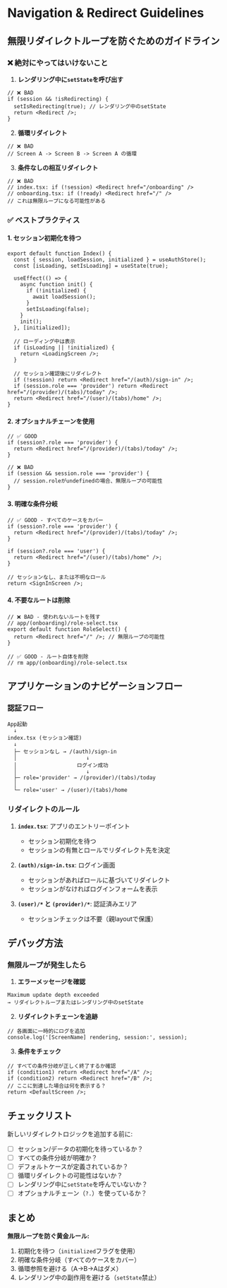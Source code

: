 # Navigation & Redirect Guidelines

## 無限リダイレクトループを防ぐためのガイドライン

### ❌ 絶対にやってはいけないこと

1. **レンダリング中に`setState`を呼び出す**
```tsx
// ❌ BAD
if (session && !isRedirecting) {
  setIsRedirecting(true); // レンダリング中のsetState
  return <Redirect />;
}
```

2. **循環リダイレクト**
```tsx
// ❌ BAD
// Screen A -> Screen B -> Screen A の循環
```

3. **条件なしの相互リダイレクト**
```tsx
// ❌ BAD
// index.tsx: if (!session) <Redirect href="/onboarding" />
// onboarding.tsx: if (!ready) <Redirect href="/" />
// これは無限ループになる可能性がある
```

### ✅ ベストプラクティス

#### 1. セッション初期化を待つ

```tsx
export default function Index() {
  const { session, loadSession, initialized } = useAuthStore();
  const [isLoading, setIsLoading] = useState(true);

  useEffect(() => {
    async function init() {
      if (!initialized) {
        await loadSession();
      }
      setIsLoading(false);
    }
    init();
  }, [initialized]);

  // ローディング中は表示
  if (isLoading || !initialized) {
    return <LoadingScreen />;
  }

  // セッション確認後にリダイレクト
  if (!session) return <Redirect href="/(auth)/sign-in" />;
  if (session.role === 'provider') return <Redirect href="/(provider)/(tabs)/today" />;
  return <Redirect href="/(user)/(tabs)/home" />;
}
```

#### 2. オプショナルチェーンを使用

```tsx
// ✅ GOOD
if (session?.role === 'provider') {
  return <Redirect href="/(provider)/(tabs)/today" />;
}

// ❌ BAD
if (session && session.role === 'provider') {
  // session.roleがundefinedの場合、無限ループの可能性
}
```

#### 3. 明確な条件分岐

```tsx
// ✅ GOOD - すべてのケースをカバー
if (session?.role === 'provider') {
  return <Redirect href="/(provider)/(tabs)/today" />;
}

if (session?.role === 'user') {
  return <Redirect href="/(user)/(tabs)/home" />;
}

// セッションなし、または不明なロール
return <SignInScreen />;
```

#### 4. 不要なルートは削除

```tsx
// ❌ BAD - 使われないルートを残す
// app/(onboarding)/role-select.tsx
export default function RoleSelect() {
  return <Redirect href="/" />; // 無限ループの可能性
}

// ✅ GOOD - ルート自体を削除
// rm app/(onboarding)/role-select.tsx
```

## アプリケーションのナビゲーションフロー

### 認証フロー

```
App起動
  ↓
index.tsx (セッション確認)
  ↓
  ├─ セッションなし → /(auth)/sign-in
  │                      ↓
  │                   ログイン成功
  │                      ↓
  ├─ role='provider' → /(provider)/(tabs)/today
  │
  └─ role='user' → /(user)/(tabs)/home
```

### リダイレクトのルール

1. **`index.tsx`**: アプリのエントリーポイント
   - セッション初期化を待つ
   - セッションの有無とロールでリダイレクト先を決定

2. **`(auth)/sign-in.tsx`**: ログイン画面
   - セッションがあればロールに基づいてリダイレクト
   - セッションがなければログインフォームを表示

3. **`(user)/*` と `(provider)/*`**: 認証済みエリア
   - セッションチェックは不要（親layoutで保護）

## デバッグ方法

### 無限ループが発生したら

1. **エラーメッセージを確認**
```
Maximum update depth exceeded
→ リダイレクトループまたはレンダリング中のsetState
```

2. **リダイレクトチェーンを追跡**
```tsx
// 各画面に一時的にログを追加
console.log('[ScreenName] rendering, session:', session);
```

3. **条件をチェック**
```tsx
// すべての条件分岐が正しく終了するか確認
if (condition1) return <Redirect href="/A" />;
if (condition2) return <Redirect href="/B" />;
// ここに到達した場合は何を表示する？
return <DefaultScreen />;
```

## チェックリスト

新しいリダイレクトロジックを追加する前に:

- [ ] セッション/データの初期化を待っているか？
- [ ] すべての条件分岐が明確か？
- [ ] デフォルトケースが定義されているか？
- [ ] 循環リダイレクトの可能性はないか？
- [ ] レンダリング中に`setState`を呼んでいないか？
- [ ] オプショナルチェーン（`?.`）を使っているか？

## まとめ

**無限ループを防ぐ黄金ルール:**
1. 初期化を待つ（`initialized`フラグを使用）
2. 明確な条件分岐（すべてのケースをカバー）
3. 循環参照を避ける（A→B→Aはダメ）
4. レンダリング中の副作用を避ける（`setState`禁止）
